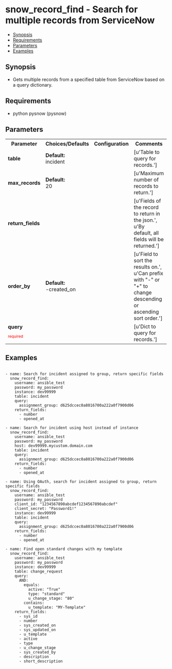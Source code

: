 snow_record_find - Search for multiple records from ServiceNow
====================================
- [Synopsis](Synopsis)
- [Requirements](Requirements)
- [Parameters](Parameters)
- [Examples](Examples)

## Synopsis
- Gets multiple records from a specified table from ServiceNow based on a query dictionary.

## Requirements
- python pysnow (pysnow)

## Parameters

<table>
<tr>
<th> Parameter </th>
<th> Choices/Defaults </th>
<th> Configuration </th>
<th> Comments </th>
</tr>
<tr>
<td><b>table</b></br>
</td>
<td><b>Default:</b><br> 
incident</td>
<td></td>
<td> [u'Table to query for records.']</td>
</tr>
<tr>
<td><b>max_records</b></br>
</td>
<td><b>Default:</b><br> 
20</td>
<td></td>
<td> [u'Maximum number of records to return.']</td>
</tr>
<tr>
<td><b>return_fields</b></br>
</td>
<td></td>
<td></td>
<td> [u'Fields of the record to return in the json.', u'By default, all fields will be returned.']</td>
</tr>
<tr>
<td><b>order_by</b></br>
</td>
<td><b>Default:</b><br> 
-created_on</td>
<td></td>
<td> [u'Field to sort the results on.', u'Can prefix with "-" or "+" to change descending or ascending sort order.']</td>
</tr>
<tr>
<td><b>query</b></br>
<p style="color:red;font-size:75%">required</p></td>
<td></td>
<td></td>
<td> [u'Dict to query for records.']</td>
</tr>
</table>

## Examples
```

- name: Search for incident assigned to group, return specific fields
  snow_record_find:
    username: ansible_test
    password: my_password
    instance: dev99999
    table: incident
    query:
      assignment_group: d625dccec0a8016700a222a0f7900d06
    return_fields:
      - number
      - opened_at

- name: Search for incident using host instead of instance
  snow_record_find:
    username: ansible_test
    password: my_password
    host: dev99999.mycustom.domain.com
    table: incident
    query:
      assignment_group: d625dccec0a8016700a222a0f7900d06
    return_fields:
      - number
      - opened_at

- name: Using OAuth, search for incident assigned to group, return specific fields
  snow_record_find:
    username: ansible_test
    password: my_password
    client_id: "1234567890abcdef1234567890abcdef"
    client_secret: "Password1!"
    instance: dev99999
    table: incident
    query:
      assignment_group: d625dccec0a8016700a222a0f7900d06
    return_fields:
      - number
      - opened_at

- name: Find open standard changes with my template
  snow_record_find:
    username: ansible_test
    password: my_password
    instance: dev99999
    table: change_request
    query:
      AND:
        equals:
          active: "True"
          type: "standard"
          u_change_stage: "80"
        contains:
          u_template: "MY-Template"
    return_fields:
      - sys_id
      - number
      - sys_created_on
      - sys_updated_on
      - u_template
      - active
      - type
      - u_change_stage
      - sys_created_by
      - description
      - short_description

```